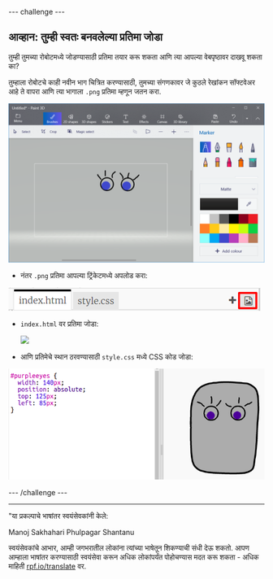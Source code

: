 --- challenge ---

## आव्हान: तुम्ही स्वतः बनवलेल्या प्रतिमा जोडा

तुम्ही तुमच्या रोबोटमध्ये जोडण्यासाठी प्रतिमा तयार करू शकता आणि त्या आपल्या वेबपृष्ठावर दाखवू शकता का?

तुम्हाला रोबोटचे काही नवीन भाग चित्रित करण्यासाठी, तुमच्या संगणकावर जे कुठले रेखांकन सॉफ्टवेअर आहे ते वापरा आणि त्या भागाला `.png` प्रतिमा म्हणून जतन करा.

![screenshot](images/robot-eyes-edit.png)

+ नंतर `.png` प्रतिमा आपल्या ट्रिंकेटमध्ये अपलोड करा:

![screenshot](images/robot-image-add.png)

+ `index.html` वर प्रतिमा जोडा: 

    <img id="purpleeyes" src="purpleeyes.png">
    

+ आणि प्रतिमेचे स्थान ठरवण्यासाठी `style.css` मध्ये CSS कोड जोडा: 

![screenshot](images/robot-use-purple-eyes.png)

--- /challenge ---

***

"या प्रकल्पाचे भाषांतर स्वयंसेवकांनी केले:

Manoj Sakhahari Phulpagar
Shantanu

स्वयंसेवकांचे आभार, आम्ही जगभरातील लोकांना त्यांच्या भाषेतून शिकण्याची संधी देऊ शकतो. आपण आम्हाला भाषांतर करण्यासाठी स्वयंसेवा करून अधिक लोकांपर्यंत पोहोचण्यास मदत करू शकता - अधिक माहिती [rpf.io/translate](https://rpf.io/translate) वर.